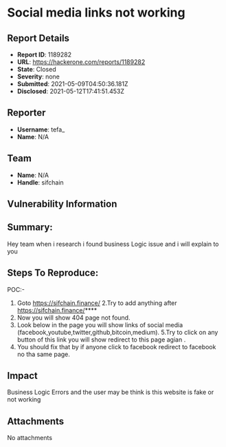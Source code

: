 # Social media links not working

## Report Details
- **Report ID**: 1189282
- **URL**: https://hackerone.com/reports/1189282
- **State**: Closed
- **Severity**: none
- **Submitted**: 2021-05-09T04:50:36.181Z
- **Disclosed**: 2021-05-12T17:41:51.453Z

## Reporter
- **Username**: tefa_
- **Name**: N/A

## Team
- **Name**: N/A
- **Handle**: sifchain

## Vulnerability Information
## Summary:
Hey team when i research i found business Logic issue and i will explain to you

## Steps To Reproduce:
POC:-

  1. Goto https://sifchain.finance/
  2.Try to add anything after https://sifchain.finance/****
  3. Now you will show 404 page not found. 
  4. Look below in the page you will show links of social media (facebook,youtube,twitter,github,bitcoin,medium).
  5.Try to click on any button of this link you will show redirect to this page agian .
  6. You should fix that by if anyone click to facebook redirect to facebook no tha same page.

## Impact

Business Logic Errors and the user may be think is this website is fake or not working

## Attachments
No attachments

